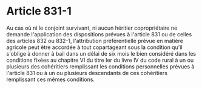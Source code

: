 # Article 831-1

Au cas où ni le conjoint survivant, ni aucun héritier copropriétaire ne demande l'application des dispositions prévues à l'article 831 ou de celles des articles 832 ou 832-1, l'attribution préférentielle prévue en matière agricole peut être accordée à tout copartageant sous la condition qu'il s'oblige à donner à bail dans un délai de six mois le bien considéré dans les conditions fixées au chapitre VI du titre Ier du livre IV du code rural à un ou plusieurs des cohéritiers remplissant les conditions personnelles prévues à l'article 831 ou à un ou plusieurs descendants de ces cohéritiers remplissant ces mêmes conditions.
